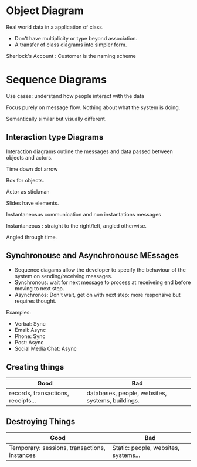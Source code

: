 # Object Diagram

Real world data in a application of class.

- Don't have multiplicity or type beyond association.
- A transfer of class diagrams into simpler form.

Sherlock's Account : Customer is the naming scheme

# Sequence Diagrams

Use cases: understand how people interact with the data

Focus purely on message flow. Nothing about what the system is doing.

Semantically similar but visually different.

## Interaction type Diagrams

Interaction diagrams outline the messages and data passed between objects and actors.

Time down dot arrow

Box for objects.

Actor as stickman

Slides have elements.

Instantaneosus communication and non instantations messages

Instantaneous : straight to the right/left, angled otherwise.

Angled through time. 

## Synchronouse and Asynchronouse MEssages

- Sequence diagams allow the developer to specify the behaviour of the system on sending/receiving messages.
- Synchronous: wait for next message to process at receiveing end before moving to next step.
- Asynchronos: Don't wait, get on with next step: more responsive but requires thought.

Examples: 
- Verbal: Sync
- Email: Async
- Phone: Sync
- Post: Async
- Social Media Chat: Async 


## Creating things

| Good                               | Bad |
| ---------------------------------- | --- |
| records, transactions, receipts... | databases, people, websites, systems, buildings.    |

## Destroying Things

| Good                              | Bad |
| --------------------------------- | --- |
| Temporary: sessions, transactions, instances | Static: people, websites, systems...    |




